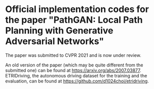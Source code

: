 # Official implementation codes for the paper "PathGAN: Local Path Planning with Generative Adversarial Networks"

The paper was submitted to CVPR 2021 and is now under review.

An old version of the paper (which may be quite different from the submitted one) can be found at https://arxiv.org/abs/2007.03877.
ETRIDriving, the autonomous driving dataset for the training and the evaluation, can be found at https://github.com/d1024choi/etridriving.
